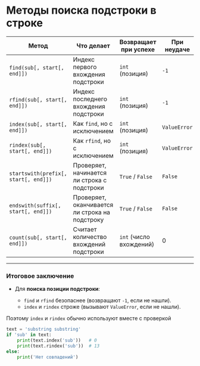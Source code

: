 # Методы поиска подстроки в строке

| Метод                               | Что делает                                     | Возвращает при успехе | При неудаче  | Пример                             |
|-------------------------------------| ---------------------------------------------- | --------------------- | ------------ | ---------------------------------- |
| `find(sub[, start[, end]])`         | Индекс первого вхождения подстроки             | `int` (позиция)       | `-1`         | `"hello world".find("world")  # 6` |
| `rfind(sub[, start[, end]])`        | Индекс последнего вхождения подстроки          | `int` (позиция)       | `-1`         | `"test test".rfind("test")  # 5`   |
| `index(sub[, start[, end]])`        | Как `find`, но с исключением                   | `int` (позиция)       | `ValueError` | `"hello".index("he")  # 0`         |
| `rindex(sub[, start[, end]])`       | Как `rfind`, но с исключением                  | `int` (позиция)       | `ValueError` | `"banana".rindex("na")  # 4`       |
| `startswith(prefix[, start[, end]])` | Проверяет, начинается ли строка с подстроки    | `True` / `False`      | `False`      | `"Python".startswith("Py")  # True` |
| `endswith(suffix[, start[, end]])`  | Проверяет, оканчивается ли строка на подстроку | `True` / `False`      | `False`      | `"Python".endswith("on")  # True`  |
| `count(sub[, start[, end]])`        | Считает количество вхождений подстроки | `int` (число вхождений) | 0 | `"banana".count("na") # 2` |
---

### Итоговое заключение

* Для **поиска позиции подстроки**:

  * `find` и `rfind` безопаснее (возвращают `-1`, если не нашли).
  * `index` и `rindex` строже (вызывают `ValueError`, если не нашли).
  
Поэтому `index` и `rindex` обычно используют вместе с проверкой

```python
text = 'substring substring'
if 'sub' in text:
    print(text.index('sub'))   # 0
    print(text.rindex('sub'))  # 13
else:
    print('Нет совпадений')
```


